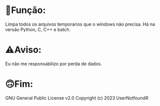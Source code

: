 # 🔧Função:
Limpa todos os arquivos temporarios que o windows não precisa. 
Há na versão Python, C, C++ e batch.
# ⚠Aviso:

Eu não me responsabilizo por perda de dados.

# 🙃Fim:

GNU General Public License v2.0
Copyright (c) 2023 UserNotfoundR
